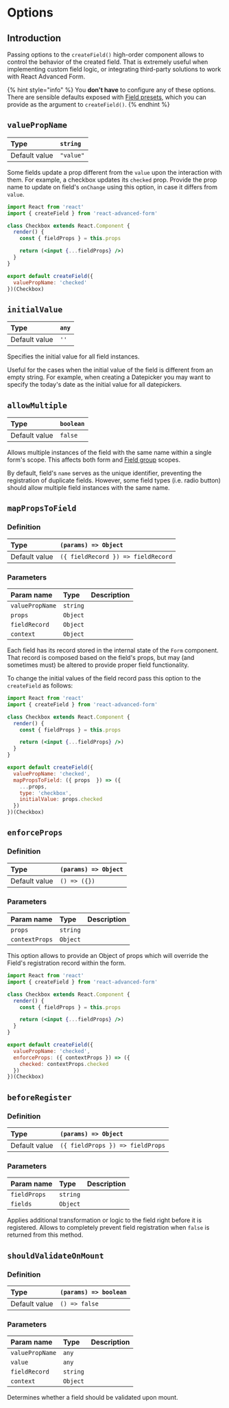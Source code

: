 # Options

## Introduction

Passing options to the `createField()` high-order component allows to control the behavior of the created field. That is extremely useful when implementing custom field logic, or integrating third-party solutions to work with React Advanced Form.

{% hint style="info" %}
You **don't have** to configure any of these options. There are sensible defaults exposed with [Field presets](presets.md), which you can provide as the argument to `createField()`.
{% endhint %}

## `valuePropName`

| Type | `string` |
| :--- | :--- |
| Default value | `"value"` |

Some fields update a prop different from the `value` upon the interaction with them. For example, a checkbox updates its `checked` prop. Provide the prop name to update on field's `onChange` using this option, in case it differs from `value`.

```jsx
import React from 'react'
import { createField } from 'react-advanced-form'

class Checkbox extends React.Component {
  render() {
    const { fieldProps } = this.props

    return (<input {...fieldProps} />)
  }
}

export default createField({
  valuePropName: 'checked'
})(Checkbox)
```

## `initialValue`

| Type | `any` |
| :--- | :--- |
| Default value | `''` |

Specifies the initial value for all field instances.

Useful for the cases when the initial value of the field is different from an empty string. For example, when creating a Datepicker you may want to specify the today's date as the initial value for all datepickers.

## `allowMultiple`

| Type | `boolean` |
| :--- | :--- |
| Default value | `false` |

Allows multiple instances of the field with the same name within a single form's scope. This affects both form and [Field group](../../components/field-group.md) scopes.

By default, field's `name` serves as the unique identifier, preventing the registration of duplicate fields. However, some field types \(i.e. radio button\) should allow multiple field instances with the same name.

## `mapPropsToField`

### **Definition**

| Type | `(params) => Object` |
| :--- | :--- |
| Default value | `({ fieldRecord }) => fieldRecord` |

### **Parameters**

| Param name | Type | Description |
| :--- | :--- | :--- |
| `valuePropName` | `string` |  |
| `props` | `Object` |  |
| `fieldRecord` | `Object` |  |
| `context` | `Object` |  |

Each field has its record stored in the internal state of the `Form` component. That record is composed based on the field's props, but may \(and sometimes must\) be altered to provide proper field functionality.

To change the initial values of the field record pass this option to the `createField` as follows:

```jsx
import React from 'react'
import { createField } from 'react-advanced-form'

class Checkbox extends React.Component {
  render() {
    const { fieldProps } = this.props

    return (<input {...fieldProps} />)
  }
}

export default createField({
  valuePropName: 'checked',
  mapPropsToField: ({ props  }) => ({
    ...props,
    type: 'checkbox',
    initialValue: props.checked
  })
})(Checkbox)
```

## `enforceProps`

### **Definition**

| Type | `(params) => Object` |
| :--- | :--- |
| Default value | `() => ({})` |

### **Parameters**

| Param name | Type | Description |
| :--- | :--- | :--- |
| `props` | `string` |  |
| `contextProps` | `Object` |  |

This option allows to provide an Object of props which will override the Field's registration record within the form.

```jsx
import React from 'react'
import { createField } from 'react-advanced-form'

class Checkbox extends React.Component {
  render() {
    const { fieldProps } = this.props

    return (<input {...fieldProps} />)
  }
}

export default createField({
  valuePropName: 'checked',
  enforceProps: ({ contextProps }) => ({
    checked: contextProps.checked
  })
})(Checkbox)
```

## `beforeRegister`

### **Definition**

| Type | `(params) => Object` |
| :--- | :--- |
| Default value | `({ fieldProps }) => fieldProps` |

### **Parameters**

| Param name | Type | Description |
| :--- | :--- | :--- |
| `fieldProps` | `string` |  |
| `fields` | `Object` |  |

Applies additional transformation or logic to the field right before it is registered. Allows to completely prevent field registration when `false` is returned from this method.

## `shouldValidateOnMount`

### Definition

| Type | `(params) => boolean` |
| :--- | :--- |
| Default value | `() => false` |

### Parameters

| Param name | Type | Description |
| :--- | :--- | :--- |
| `valuePropName` | `any` |  |
| `value` | `any` |  |
| `fieldRecord` | `string` |  |
| `context` | `Object` |  |

Determines whether a field should be validated upon mount.

